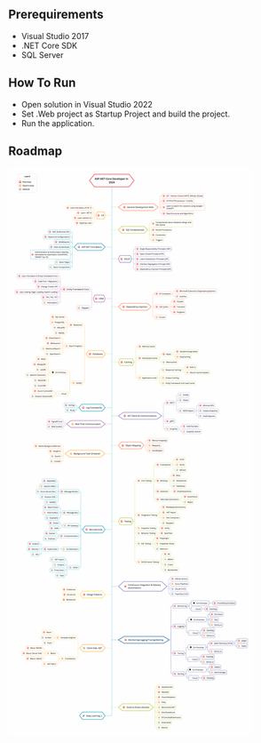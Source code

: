 


## Prerequirements

* Visual Studio 2017
* .NET Core SDK
* SQL Server

## How To Run

* Open solution in Visual Studio 2022
* Set .Web project as Startup Project and build the project.
* Run the application.
## Roadmap

![Roadmap](./aspnetcore-developer-roadmap.png)
